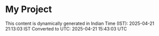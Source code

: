 # My Project

This content is dynamically generated in Indian Time (IST): 2025-04-21 21:13:03 IST
Converted to UTC: 2025-04-21 15:43:03 UTC
